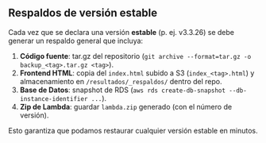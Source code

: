 
## Respaldos de versión estable

Cada vez que se declara una versión **estable** (p. ej. v3.3.26) se debe generar un respaldo general que incluya:

1. **Código fuente**: tar.gz del repositorio (`git archive --format=tar.gz -o backup_<tag>.tar.gz <tag>`).  
2. **Frontend HTML**: copia del `index.html` subido a S3 (`index_<tag>.html`) y almacenamiento en `/resultados/_respaldos/` dentro del repo.  
3. **Base de Datos**: snapshot de RDS (`aws rds create-db-snapshot --db-instance-identifier ...`).  
4. **Zip de Lambda**: guardar `lambda.zip` generado (con el número de versión).  

Esto garantiza que podamos restaurar cualquier versión estable en minutos. 